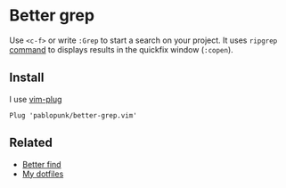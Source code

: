 # Better grep

Use `<c-f>` or write `:Grep` to start a search on your project. It uses `ripgrep` [command](https://github.com/BurntSushi/ripgrep) to displays results in the quickfix window (`:copen`).

## Install

I use [vim-plug](https://github.com/junegunn/vim-plug)

```vim
Plug 'pablopunk/better-grep.vim'
```

## Related

* [Better find](https://github.com/pablopunk/better-find.vim)
* [My dotfiles](https://github.com/pablopunk/dotfiles)
